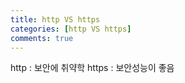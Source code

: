 ```yaml
---
title: http VS https
categories: [http VS https]
comments: true
---
```


http : 보안에 취약학
https : 보안성능이 좋음